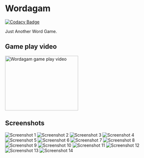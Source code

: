 # Wordagam

[![Codacy Badge](https://api.codacy.com/project/badge/Grade/f7b9f7655b3f4ff795775ab49a39fc52)](https://app.codacy.com/app/gravetii/wordagam?utm_source=github.com&utm_medium=referral&utm_content=gravetii/wordagam&utm_campaign=Badge_Grade_Dashboard)

Just Another Word Game.

## Game play video

<a href="http://www.youtube.com/watch?feature=player_embedded&v=jp0Td1MQy_8
" target="_blank"><img src="http://img.youtube.com/vi/jp0Td1MQy_8/0.jpg" 
alt="Wordagam game play video" width="240" height="180" /></a>

## Screenshots

![Screenshot 1](screenshots/1.png)
![Screenshot 2](screenshots/2.png)
![Screenshot 3](screenshots/3.png)
![Screenshot 4](screenshots/4.png)
![Screenshot 5](screenshots/5.png)
![Screenshot 6](screenshots/6.png)
![Screenshot 7](screenshots/7.png)
![Screenshot 8](screenshots/8.png)
![Screenshot 9](screenshots/9.png)
![Screenshot 10](screenshots/10.png)
![Screenshot 11](screenshots/11.png)
![Screenshot 12](screenshots/12.png)
![Screenshot 13](screenshots/13.png)
![Screenshot 14](screenshots/14.png)